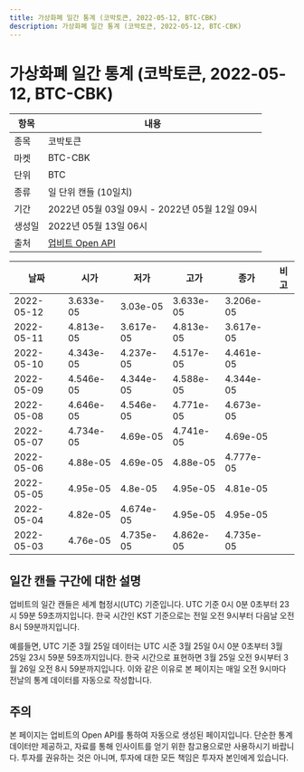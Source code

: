 ```yaml
---
title: 가상화폐 일간 통계 (코박토큰, 2022-05-12, BTC-CBK)
description: 가상화폐 일간 통계 (코박토큰, 2022-05-12, BTC-CBK)
---
```



가상화폐 일간 통계 (코박토큰, 2022-05-12, BTC-CBK)
===

|항목|내용|
|--|--|
|종목|코박토큰|
|마켓|BTC-CBK|
|단위|BTC|
|종류|일 단위 캔들 (10일치)|
|기간|2022년 05월 03일 09시 - 2022년 05월 12일 09시|
|생성일|2022년 05월 13일 06시|
|출처|[업비트 Open API](https://docs.upbit.com)|


|날짜|시가|저가|고가|종가|비고|
|--|--|--|--|--|--|
|2022-05-12|3.633e-05|3.03e-05|3.633e-05|3.206e-05|    |
|2022-05-11|4.813e-05|3.617e-05|4.813e-05|3.617e-05|    |
|2022-05-10|4.343e-05|4.237e-05|4.517e-05|4.461e-05|    |
|2022-05-09|4.546e-05|4.344e-05|4.588e-05|4.344e-05|    |
|2022-05-08|4.646e-05|4.546e-05|4.771e-05|4.673e-05|    |
|2022-05-07|4.734e-05|4.69e-05|4.741e-05|4.69e-05|    |
|2022-05-06|4.88e-05|4.69e-05|4.88e-05|4.777e-05|    |
|2022-05-05|4.95e-05|4.8e-05|4.95e-05|4.81e-05|    |
|2022-05-04|4.82e-05|4.674e-05|4.95e-05|4.95e-05|    |
|2022-05-03|4.76e-05|4.735e-05|4.862e-05|4.735e-05|    |


일간 캔들 구간에 대한 설명
---


업비트의 일간 캔들은 세계 협정시(UTC) 기준입니다. 
UTC 기준 0시 0분 0초부터 23시 59분 59초까지입니다. 
한국 시간인 KST 기준으로는 전일 오전 9시부터 다음날 오전 8시 59분까지입니다. 


예를들면, UTC 기준 3월 25일 데이터는 UTC 시준 3월 25일 0시 0분 0초부터 3월 25일 23시 59분 59초까지입니다. 
한국 시간으로 표현하면 3월 25일 오전 9시부터 3월 26일 오전 8시 59분까지입니다. 
이와 같은 이유로 본 페이지는 매일 오전 9시마다 전날의 통계 데이터를 자동으로 작성합니다. 


주의
---


본 페이지는 업비트의 Open API를 통하여 자동으로 생성된 페이지입니다. 
단순한 통계 데이터만 제공하고, 자료를 통해 인사이트를 얻기 위한 참고용으로만 사용하시기 바랍니다. 
투자를 권유하는 것은 아니며, 투자에 대한 모든 책임은 투자자 본인에게 있습니다. 
